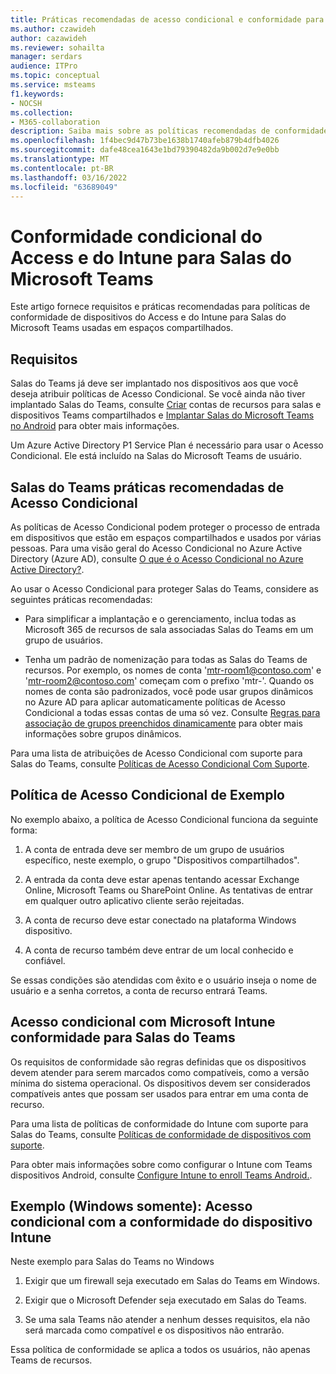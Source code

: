 ```yaml
---
title: Práticas recomendadas de acesso condicional e conformidade para Salas do Microsoft Teams
ms.author: czawideh
author: cazawideh
ms.reviewer: sohailta
manager: serdars
audience: ITPro
ms.topic: conceptual
ms.service: msteams
f1.keywords:
- NOCSH
ms.collection:
- M365-collaboration
description: Saiba mais sobre as políticas recomendadas de conformidade de dispositivos e acesso condicional e do Intune para Salas do Microsoft Teams.
ms.openlocfilehash: 1f4bec9d47b73be1638b1740afeb879b4dfb4026
ms.sourcegitcommit: dafe48cea1643e1bd79390482da9b002d7e9e0bb
ms.translationtype: MT
ms.contentlocale: pt-BR
ms.lasthandoff: 03/16/2022
ms.locfileid: "63689049"
---
```

# <a name="conditional-access-and-intune-compliance-for-microsoft-teams-rooms"></a>Conformidade condicional do Access e do Intune para Salas do Microsoft Teams

Este artigo fornece requisitos e práticas recomendadas para políticas de conformidade de dispositivos do Access e do Intune para Salas do Microsoft Teams usadas em espaços compartilhados.

## <a name="requirements"></a>Requisitos

Salas do Teams já deve ser implantado nos dispositivos aos que você deseja atribuir políticas de Acesso Condicional. Se você ainda não tiver implantado Salas do Teams, consulte [Criar](with-office-365.md) contas de recursos para salas e dispositivos Teams compartilhados e [Implantar Salas do Microsoft Teams no Android](../devices/collab-bar-deploy.md) para obter mais informações.

Um Azure Active Directory P1 Service Plan é necessário para usar o Acesso Condicional. Ele está incluído na Salas do Microsoft Teams de usuário.

## <a name="teams-rooms-conditional-access-best-practices"></a>Salas do Teams práticas recomendadas de Acesso Condicional

As políticas de Acesso Condicional podem proteger o processo de entrada em dispositivos que estão em espaços compartilhados e usados por várias pessoas. Para uma visão geral do Acesso Condicional no Azure Active Directory (Azure AD), consulte [O que é o Acesso Condicional no Azure Active Directory?](/azure/active-directory/conditional-access/overview).

Ao usar o Acesso Condicional para proteger Salas do Teams, considere as seguintes práticas recomendadas:

-   Para simplificar a implantação e o gerenciamento, inclua todas as Microsoft 365 de recursos de sala associadas Salas do Teams em um grupo de usuários.

-   Tenha um padrão de nomenização para todas as Salas do Teams de recursos. Por exemplo, os nomes de conta 'mtr-room1@contoso.com' e 'mtr-room2@contoso.com' começam com o prefixo 'mtr-'.
    Quando os nomes de conta são padronizados, você pode usar grupos dinâmicos no Azure AD para aplicar automaticamente políticas de Acesso Condicional a todas essas contas de uma só vez. Consulte [Regras para associação de grupos preenchidos dinamicamente](/azure/active-directory/enterprise-users/groups-dynamic-membership) para obter mais informações sobre grupos dinâmicos.

Para uma lista de atribuições de Acesso Condicional com suporte para Salas do Teams, consulte [Políticas de Acesso Condicional Com Suporte](supported-ca-and-compliance-policies.md#supported-conditional-access-policies).

## <a name="example-conditional-access-policy"></a>Política de Acesso Condicional de Exemplo

No exemplo abaixo, a política de Acesso Condicional funciona da seguinte forma:

1.  A conta de entrada deve ser membro de um grupo de usuários específico, neste exemplo, o grupo "Dispositivos compartilhados".

2.  A entrada da conta deve estar apenas tentando acessar Exchange Online, Microsoft Teams ou SharePoint Online. As tentativas de entrar em qualquer outro aplicativo cliente serão rejeitadas.

3.  A conta de recurso deve estar conectado na plataforma Windows dispositivo.

4.  A conta de recurso também deve entrar de um local conhecido e confiável.

Se essas condições são atendidas com êxito e o usuário inseja o nome de usuário e a senha corretos, a conta de recurso entrará Teams.

## <a name="conditional-access-with-microsoft-intune-compliance-for-teams-rooms"></a>Acesso condicional com Microsoft Intune conformidade para Salas do Teams

Os requisitos de conformidade são regras definidas que os dispositivos devem atender para serem marcados como compatíveis, como a versão mínima do sistema operacional. Os dispositivos devem ser considerados compatíveis antes que possam ser usados para entrar em uma conta de recurso.

Para uma lista de políticas de conformidade do Intune com suporte para Salas do Teams, consulte [Políticas de conformidade de dispositivos com suporte](supported-ca-and-compliance-policies.md#supported-device-compliance-policies).

Para obter mais informações sobre como configurar o Intune com Teams dispositivos Android, consulte [Configure Intune to enroll Teams Android.](../devices/phones-displays-deploy.md#configure-intune-to-enroll-teams-android-based-devices).

## <a name="example-windows-only-conditional-access-with-intune-device-compliance"></a>Exemplo (Windows somente): Acesso condicional com a conformidade do dispositivo Intune

Neste exemplo para Salas do Teams no Windows

1. Exigir que um firewall seja executado em Salas do Teams em Windows.

2. Exigir que o Microsoft Defender seja executado em Salas do Teams.

3. Se uma sala Teams não atender a nenhum desses requisitos, ela não será marcada como compatível e os dispositivos não entrarão.

Essa política de conformidade se aplica a todos os usuários, não apenas Teams de recursos.
